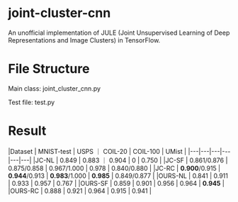 # joint-cluster-cnn

An unofficial implementation of JULE (Joint Unsupervised Learning of Deep Representations and Image Clusters) in TensorFlow.

# File Structure
Main class:
	joint_cluster_cnn.py

Test file:
	test.py

# Result
|Dataset | MNIST-test | USPS ｜ COIL-20 | COIL-100 | UMist | 
|---|---|---|---|---|---| 
|JC-NL | 0.849 | 0.883 ｜ 0.904 | 0 | 0.750 |
|JC-SF | 0.861/0.876 | 0.875/0.858 | 0.967/1.000 | 0.978 | 0.840/0.880 | 
|JC-RC | **0.900**/0.915 | **0.944**/0.913 | **0.983**/1.000 | **0.985** | 0.849/0.877 | 
|OURS-NL | 0.841 | 0.911 | 0.933 | 0.957 | 0.767 | 
|OURS-SF | 0.859 | 0.901 | 0.956 | 0.964 | **0.945** | 
|OURS-RC | 0.888 | 0.921 | 0.964 | 0.915 | 0.941 |
